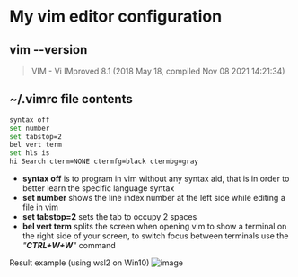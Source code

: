 # My vim editor configuration

## vim --version
> VIM - Vi IMproved 8.1 (2018 May 18, compiled Nov 08 2021 14:21:34)

## ~/.vimrc file contents
```bash
syntax off
set number
set tabstop=2
bel vert term
set hls is
hi Search cterm=NONE ctermfg=black ctermbg=gray
```

- __syntax off__ is to program in vim without any syntax aid, that is in order to better learn the specific language syntax
- __set number__ shows the line index number at the left side while editing a file in vim
- __set tabstop=2__ sets the tab to occupy 2 spaces
- __bel vert term__ splits the screen when opening vim to show a terminal on the right side of your screen, to switch focus between terminals use the _"**CTRL+W+W**"_ command

Result example (using wsl2 on Win10)
![image](https://user-images.githubusercontent.com/37411225/148401421-4ae6937f-5a41-4dd5-a103-142ee08177fd.png)
